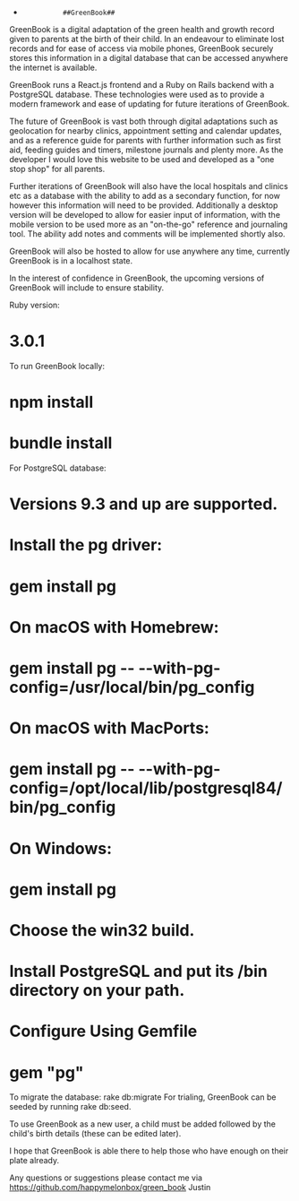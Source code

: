 *               ##GreenBook##

GreenBook is a digital adaptation of the green health and growth record given to
parents at the birth of their child. In an endeavour to eliminate lost records and for
ease of access via mobile phones, GreenBook securely stores this information in a
digital database that can be accessed anywhere the internet is available.

GreenBook runs a React.js frontend and a Ruby on Rails backend with a PostgreSQL database.
These technologies were used as to provide a modern framework and ease of updating for
future iterations of GreenBook.

The future of GreenBook is vast both through digital adaptations such as geolocation
for nearby clinics, appointment setting and calendar updates, and as a reference guide
for parents with further information such as first aid, feeding guides and timers, milestone
journals and plenty more. As the developer I would love this website to be used and developed
as a "one stop shop" for all parents.

Further iterations of GreenBook will also have the local hospitals and clinics etc as a database
with the ability to add as a secondary function, for now however this information will need to be
provided. Additionally a desktop version will be developed to allow for easier input of information,
with the mobile version to be used more as an "on-the-go" reference and journaling tool. The ability
add notes and comments will be implemented shortly also.

GreenBook will also be hosted to allow for use anywhere any time, currently GreenBook is in a
localhost state.

In the interest of confidence in GreenBook, the upcoming versions of GreenBook will include
to ensure stability.

Ruby version:
#        3.0.1

To run GreenBook locally:
#        npm install
#        bundle install

For PostgreSQL database:

#    Versions 9.3 and up are supported.

#    Install the pg driver:
#        gem install pg
#    On macOS with Homebrew:
#        gem install pg -- --with-pg-config=/usr/local/bin/pg_config
#    On macOS with MacPorts:
#        gem install pg -- --with-pg-config=/opt/local/lib/postgresql84/bin/pg_config
#    On Windows:
#        gem install pg
#        Choose the win32 build.
#        Install PostgreSQL and put its /bin directory on your path.
#
#    Configure Using Gemfile
#    gem "pg"

To migrate the database: rake db:migrate
For trialing, GreenBook can be seeded by running rake db:seed.

To use GreenBook as a new user, a child must be added followed by the child's
birth details (these can be edited later).

I hope that GreenBook is able there to help those who have enough on their plate already.

Any questions or suggestions please contact me via https://github.com/happymelonbox/green_book
Justin
